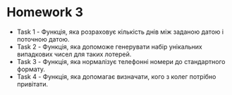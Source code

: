 # Homework 3

-   Task 1 - Функція, яка розраховує кількість днів між заданою датою і поточною датою.
-   Task 2 - Функція, яка допоможе генерувати набір унікальних випадкових чисел для таких лотерей.
-   Task 3 - Функція, яка нормалізує телефонні номери до стандартного формату.
-   Task 4 - Функція, яка допомагає визначати, кого з колег потрібно привітати.
